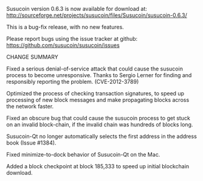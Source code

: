 Susucoin version 0.6.3 is now available for download at:
  http://sourceforge.net/projects/susucoin/files/Susucoin/susucoin-0.6.3/

This is a bug-fix release, with no new features.

Please report bugs using the issue tracker at github:
  https://github.com/susucoin/susucoin/issues

CHANGE SUMMARY

Fixed a serious denial-of-service attack that could cause the
susucoin process to become unresponsive. Thanks to Sergio Lerner
for finding and responsibly reporting the problem. (CVE-2012-3789)

Optimized the process of checking transaction signatures, to
speed up processing of new block messages and make propagating
blocks across the network faster.

Fixed an obscure bug that could cause the susucoin process to get
stuck on an invalid block-chain, if the invalid chain was
hundreds of blocks long.

Susucoin-Qt no longer automatically selects the first address
in the address book (Issue #1384).

Fixed minimize-to-dock behavior of Susucoin-Qt on the Mac.

Added a block checkpoint at block 185,333 to speed up initial
blockchain download.
